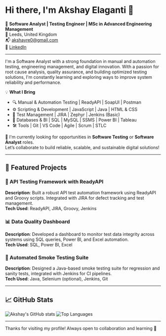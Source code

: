 # Hi there, I'm Akshay Elaganti 👋

🎯 **Software Analyst | Testing Engineer | MSc in Advanced Engineering Management**  
📍 Leeds, United Kingdom  
📬 akshayre0@gmail.com  
🔗 [LinkedIn](https://www.linkedin.com/in/akshay-elaganti)

---

I'm a Software Analyst with a strong foundation in manual and automation testing, engineering management, and digital innovation. With a passion for root cause analysis, quality assurance, and building optimized testing solutions, I'm constantly learning and exploring ways to improve system reliability and performance.

💡 **What I Bring**  
- 🔍 Manual & Automation Testing | ReadyAPI | SoapUI | Postman  
- ⚙️ Scripting & Development | JavaScript | Java | HTML & CSS  
- 🧪 Test Management | JIRA | Zephyr | Jenkins (Basic)  
- 🧠 Databases & BI | SQL | MySQL | SSMS | Power BI | Tableau  
- 🛠 Tools | Git | VS Code | Agile | Scrum | STLC  

🚀 I'm currently looking for opportunities in **Software Testing** or **Software Analyst** roles.  
Let’s collaborate to build reliable, scalable, and sustainable digital solutions!

---

## 📌 Featured Projects

### 🔧 API Testing Framework with ReadyAPI
**Description**: Built a robust API test automation framework using ReadyAPI and Groovy scripts. Integrated with JIRA for defect tracking and test management.  
**Tech Used**: ReadyAPI, JIRA, Groovy, Jenkins

### 📊 Data Quality Dashboard
**Description**: Developed a dashboard to monitor test data integrity across systems using SQL queries, Power BI, and Excel automation.  
**Tech Used**: SQL, Power BI, Excel

### 🧪 Automated Smoke Testing Suite
**Description**: Designed a Java-based smoke testing suite for regression and sanity tests, integrated with Jenkins for CI pipelines.  
**Tech Used**: Java, Selenium (optional), Jenkins, Git

---

## 📈 GitHub Stats

![Akshay's GitHub stats](https://github-readme-stats.vercel.app/api?username=akshayelaganti&show_icons=true&theme=default)
![Top Languages](https://github-readme-stats.vercel.app/api/top-langs/?username=akshayelaganti&layout=compact)

---

Thanks for visiting my profile! Always open to collaboration and learning 🤝
